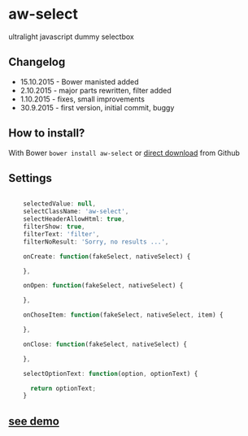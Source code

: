 # aw-select
ultralight javascript dummy selectbox

## Changelog
- 15.10.2015 - Bower manisted added
- 2.10.2015 - major parts rewritten, filter added
- 1.10.2015 - fixes, small improvements
- 30.9.2015 - first version, initial commit, buggy

## How to install?
With Bower ```bower install aw-select``` or [direct download](https://github.com/Kcko/aw-select/archive/master.zip) from Github

## Settings
```javascript

    selectedValue: null,
    selectClassName: 'aw-select', 
    selectHeaderAllowHtml: true,
    filterShow: true,
    filterText: 'filter',
    filterNoResult: 'Sorry, no results ...',

    onCreate: function(fakeSelect, nativeSelect) {

    },

    onOpen: function(fakeSelect, nativeSelect) {

    },

    onChoseItem: function(fakeSelect, nativeSelect, item) {

    },

    onClose: function(fakeSelect, nativeSelect) {

    },

    selectOptionText: function(option, optionText) {

      return optionText;
    }
  ```
 
## [see demo](http://code.rjwebdesign.cz/aw-select/)


